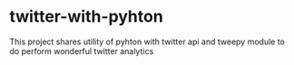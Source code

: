 # twitter-with-pyhton
This project shares utility of pyhton with twitter api and tweepy module to do perform wonderful twitter analytics
